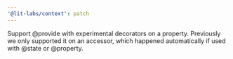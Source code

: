 ```yaml
---
'@lit-labs/context': patch
---
```


Support @provide with experimental decorators on a property. Previously we only supported it on an accessor, which happened automatically if used with @state or @property.
